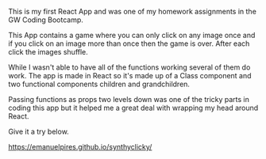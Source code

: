 This is my first React App and was one of my homework assignments in the GW Coding Bootcamp.

This App contains  a game where you can only click on any image once and if you click on an image more than once then the game is over. After each click the images shuffle.

While I wasn't able to have all of the functions working several of them do work. The app is made in React so it's made up of a Class component and two functional components children and grandchildren.

Passing functions as props two levels down was one of the tricky parts in coding this app but it helped me a great deal with wrapping my head around React.

Give it a try below.

https://emanuelpires.github.io/synthyclicky/
